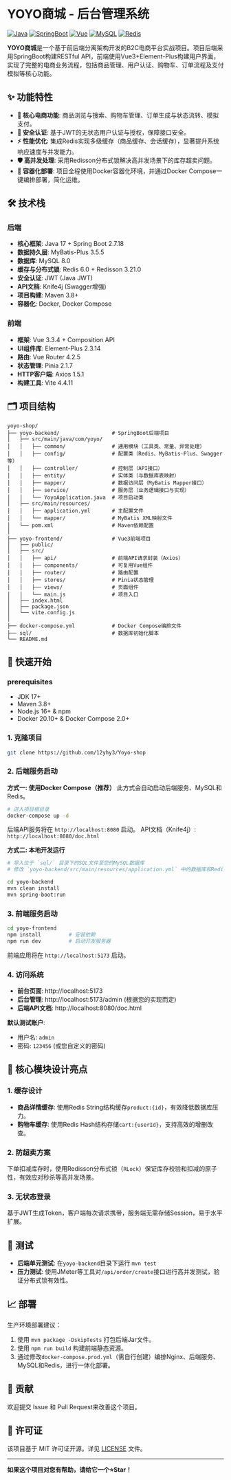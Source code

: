 # YOYO商城 - 后台管理系统

[![Java](https://img.shields.io/badge/Java-17-%23ED8B00?logo=openjdk)](https://www.java.com/)
[![SpringBoot](https://img.shields.io/badge/Spring%20Boot-2.7.18-brightgreen?logo=springboot)](https://spring.io/projects/spring-boot)
[![Vue](https://img.shields.io/badge/Vue-3.3.4-%234FC08D?logo=vue.js)](https://vuejs.org/)
[![MySQL](https://img.shields.io/badge/MySQL-8.0-blue?logo=mysql)](https://www.mysql.com/)
[![Redis](https://img.shields.io/badge/Redis-6.0-%23DC382D?logo=redis)](https://redis.io/)

**YOYO商城**是一个基于前后端分离架构开发的B2C电商平台实战项目。项目后端采用SpringBoot构建RESTful API，前端使用Vue3+Element-Plus构建用户界面，实现了完整的电商业务流程，包括商品管理、用户认证、购物车、订单流程及支付模拟等核心功能。

## ✨ 功能特性

- **🛒 核心电商功能**: 商品浏览与搜索、购物车管理、订单生成与状态流转、模拟支付。
- **🔐 安全认证**: 基于JWT的无状态用户认证与授权，保障接口安全。
- **⚡ 性能优化**: 集成Redis实现多级缓存（商品缓存、会话缓存），显著提升系统响应速度与并发能力。
- **🛡️ 高并发处理**: 采用Redisson分布式锁解决高并发场景下的库存超卖问题。
- **🐳 容器化部署**: 项目全程使用Docker容器化环境，并通过Docker Compose一键编排部署，简化运维。

## 🛠 技术栈

### 后端
- **核心框架**: Java 17 + Spring Boot 2.7.18
- **数据持久层**: MyBatis-Plus 3.5.5
- **数据库**: MySQL 8.0
- **缓存与分布式锁**: Redis 6.0 + Redisson 3.21.0
- **安全认证**: JWT (Java JWT)
- **API文档**: Knife4j (Swagger增强)
- **项目构建**: Maven 3.8+
- **容器化**: Docker, Docker Compose

### 前端
- **框架**: Vue 3.3.4 + Composition API
- **UI组件库**: Element-Plus 2.3.14
- **路由**: Vue Router 4.2.5
- **状态管理**: Pinia 2.1.7
- **HTTP客户端**: Axios 1.5.1
- **构建工具**: Vite 4.4.11

## 🗂 项目结构

```
yoyo-shop/
├── yoyo-backend/                 # SpringBoot后端项目
│   ├── src/main/java/com/yoyo/
│   │   ├── common/               # 通用模块（工具类、常量、异常处理）
│   │   ├── config/               # 配置类（Redis、MyBatis-Plus、Swagger等）
│   │   ├── controller/           # 控制层（API接口）
│   │   ├── entity/               # 实体类（与数据库表映射）
│   │   ├── mapper/               # 数据访问层（MyBatis Mapper接口）
│   │   ├── service/              # 服务层（业务逻辑接口与实现）
│   │   └── YoyoApplication.java  # 项目启动类
│   ├── src/main/resources/
│   │   ├── application.yml       # 主配置文件
│   │   └── mapper/               # MyBatis XML映射文件
│   └── pom.xml                   # Maven依赖配置
│
├── yoyo-frontend/                # Vue3前端项目
│   ├── public/
│   ├── src/
│   │   ├── api/                  # 前端API请求封装（Axios）
│   │   ├── components/           # 可复用Vue组件
│   │   ├── router/               # 路由配置
│   │   ├── stores/               # Pinia状态管理
│   │   ├── views/                # 页面组件
│   │   └── main.js               # 项目入口
│   ├── index.html
│   ├── package.json
│   └── vite.config.js
│
├── docker-compose.yml            # Docker Compose编排文件
├── sql/                          # 数据库初始化脚本
└── README.md
```

## 🚀 快速开始

###  prerequisites

- JDK 17+
- Maven 3.8+
- Node.js 16+ & npm
- Docker 20.10+ & Docker Compose 2.0+

### 1. 克隆项目

```bash
git clone https://github.com/12yhy3/Yoyo-shop
```

### 2. 后端服务启动

**方式一: 使用Docker Compose（推荐）**
此方式会自动启动后端服务、MySQL和Redis。

```bash
# 进入项目根目录
docker-compose up -d
```
后端API服务将在 `http://localhost:8080` 启动。
API文档（Knife4j）: `http://localhost:8080/doc.html`

**方式二: 本地开发运行**
```bash
# 导入位于 `sql/` 目录下的SQL文件至您的MySQL数据库
# 修改 `yoyo-backend/src/main/resources/application.yml` 中的数据库和Redis连接配置

cd yoyo-backend
mvn clean install
mvn spring-boot:run
```

### 3. 前端服务启动

```bash
cd yoyo-frontend
npm install         # 安装依赖
npm run dev         # 启动开发服务器
```
前端应用将在 `http://localhost:5173` 启动。

### 4. 访问系统

- **前台页面**: http://localhost:5173
- **后台管理**: http://localhost:5173/admin (根据您的实现而定)
- **后端API文档**: http://localhost:8080/doc.html

**默认测试账户**:
- 用户名: `admin`
- 密码: `123456` (或您自定义的密码)

## 📝 核心模块设计亮点

### 1. 缓存设计
- **商品详情缓存**: 使用Redis String结构缓存`product:{id}`，有效降低数据库压力。
- **购物车缓存**: 使用Redis Hash结构存储`cart:{userId}`，支持高效的增删改查。

### 2. 防超卖方案
下单扣减库存时，使用Redisson分布式锁（`RLock`）保证库存校验和扣减的原子性，有效应对秒杀等高并发场景。

### 3. 无状态登录
基于JWT生成Token，客户端每次请求携带，服务端无需存储Session，易于水平扩展。

## 🧪 测试

- **后端单元测试**: 在`yoyo-backend`目录下运行 `mvn test`
- **压力测试**: 使用JMeter等工具对`/api/order/create`接口进行高并发测试，验证分布式锁有效性。

## 📈 部署

生产环境部署建议：
1. 使用 `mvn package -DskipTests` 打包后端Jar文件。
2. 使用 `npm run build` 构建前端静态资源。
3. 通过修改`docker-compose.prod.yml`（需自行创建）编排Nginx、后端服务、MySQL和Redis，进行一体化部署。

## 🤝 贡献

欢迎提交 Issue 和 Pull Request来改善这个项目。

## 📄 许可证

该项目基于 MIT 许可证开源。详见 [LICENSE](LICENSE) 文件。

---

**如果这个项目对您有帮助，请给它一个⭐️Star！**
